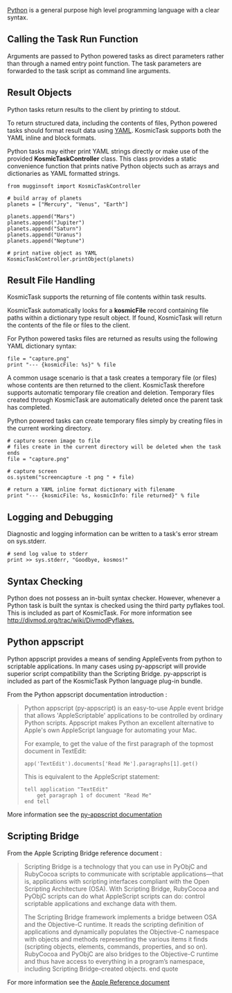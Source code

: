 
[Python](http://www.python.org/) is a general purpose high level programming language with a clear syntax.


Calling the Task Run Function
-----------------------------

Arguments are passed to Python powered tasks as direct parameters rather than through a named entry point function. The task parameters are forwarded to the task script as command line arguments.


Result Objects
---------------

Python tasks return results to the client by printing to stdout.

To return structured data, including the contents of files, Python powered tasks should format result data using [YAML](http://en.wikipedia.org/wiki/YAML). KosmicTask supports both the YAML inline and block formats.

Python tasks may either print YAML strings directly or make use of the provided **KosmicTaskController** class. This class provides a static convenience function that prints native Python objects such as arrays and dictionaries as YAML formatted strings.

	from mugginsoft import KosmicTaskController
	
	# build array of planets
	planets = ["Mercury", "Venus", "Earth"]
	
	planets.append("Mars")
	planets.append("Jupiter")
	planets.append("Saturn")
	planets.append("Uranus")
	planets.append("Neptune")
	
	# print native object as YAML
	KosmicTaskController.printObject(planets)


Result File Handling
--------------------

KosmicTask supports the returning of file contents within task results. 

KosmicTask automatically looks for a **kosmicFile** record containing file paths within a dictionary type result object. If found, KosmicTask will return the contents of the file or files to the client.

For Python powered tasks files are returned as results using the following YAML dictionary syntax:

	file = "capture.png"
	print "--- {kosmicFile: %s}" % file

A common usage scenario is that a task creates a temporary file (or files) whose contents are then returned to the client. KosmicTask therefore supports automatic temporary file creation and deletion. Temporary files created through KosmicTask are automatically deleted once the parent task has completed.

Python powered tasks can create temporary files simply by creating files in the current working directory.

	# capture screen image to file
	# files create in the current directory will be deleted when the task ends
	file = "capture.png"
	
	# capture screen
	os.system("screencapture -t png " + file)
	
	# return a YAML inline format dictionary with filename
	print "--- {kosmicFile: %s, kosmicInfo: file returned}" % file


Logging and Debugging
---------------------

Diagnostic and logging information can be written to a task's error stream on sys.stderr. 

	# send log value to stderr
	print >> sys.stderr, "Goodbye, kosmos!"


Syntax Checking
---------------

Python does not possess an in-built syntax checker. However, whenever a Python task is built the syntax is checked using the third party pyflakes tool. This is included as part of KosmicTask. For more information see <http://divmod.org/trac/wiki/DivmodPyflakes.>


Python appscript
----------------

Python appscript provides a means of sending AppleEvents from python to scriptable applications. In many cases using py-appscript will provide superior script compatibility than the Scripting Bridge. py-appscript is included as part of the KosmicTask Python language plug-in bundle.

From the Python appscript documentation introduction :

> Python appscript (py-appscript) is an easy-to-use Apple event bridge that allows 'AppleScriptable' applications to be controlled by ordinary Python scripts. Appscript makes Python an excellent alternative to Apple's own AppleScript language for automating your Mac.
>
> For example, to get the value of the first paragraph of the topmost document in TextEdit:
>
>     app('TextEdit').documents['Read Me'].paragraphs[1].get()
>
> This is equivalent to the AppleScript statement:
>
>     tell application "TextEdit"
>         get paragraph 1 of document "Read Me"
>     end tell

More information see the [py-appscript documentation](http://appscript.sourceforge.net/py-appscript/doc/appscript-manual/index.html)


Scripting Bridge
-----------------

From the Apple Scripting Bridge reference document :


> Scripting Bridge is a technology that you can use in PyObjC and RubyCocoa scripts to communicate with scriptable applications—that is, applications with scripting interfaces compliant with the Open Scripting Architecture (OSA). With Scripting Bridge, RubyCocoa and PyObjC scripts can do what AppleScript scripts can do: control scriptable applications and exchange data with them. 
>
> The Scripting Bridge framework implements a bridge between OSA and the Objective-C runtime. It reads the scripting definition of applications and dynamically populates the Objective-C namespace with objects and methods representing the various items it finds (scripting objects, elements, commands, properties, and so on). RubyCocoa and PyObjC are also bridges to the Objective-C runtime and thus have access to everything in a program’s namespace, including Scripting Bridge–created objects.
end quote

For more information see the [Apple Reference document](http://developer.apple.com/library/mac/#documentation/Cocoa/Conceptual/RubyPythonCocoa/Articles/UsingScriptingBridge.html)

